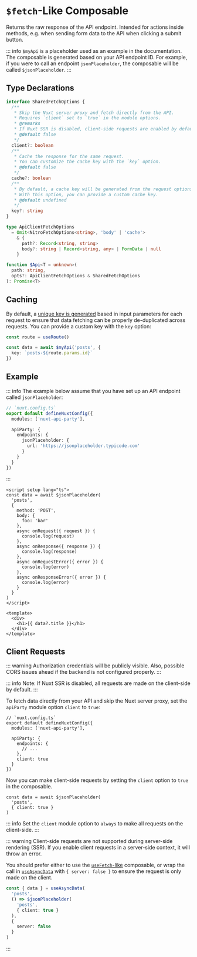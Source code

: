# `$fetch`-Like Composable

Returns the raw response of the API endpoint. Intended for actions inside methods, e.g. when sending form data to the API when clicking a submit button.

::: info
`$myApi` is a placeholder used as an example in the documentation. The composable is generated based on your API endpoint ID. For example, if you were to call an endpoint `jsonPlaceholder`, the composable will be called `$jsonPlaceholder`.
:::

## Type Declarations

```ts
interface SharedFetchOptions {
  /**
   * Skip the Nuxt server proxy and fetch directly from the API.
   * Requires `client` set to `true` in the module options.
   * @remarks
   * If Nuxt SSR is disabled, client-side requests are enabled by default.
   * @default false
   */
  client?: boolean
  /**
   * Cache the response for the same request.
   * You can customize the cache key with the `key` option.
   * @default false
   */
  cache?: boolean
  /**
   * By default, a cache key will be generated from the request options.
   * With this option, you can provide a custom cache key.
   * @default undefined
   */
  key?: string
}

type ApiClientFetchOptions
  = Omit<NitroFetchOptions<string>, 'body' | 'cache'>
    & {
      path?: Record<string, string>
      body?: string | Record<string, any> | FormData | null
    }

function $Api<T = unknown>(
  path: string,
  opts?: ApiClientFetchOptions & SharedFetchOptions
): Promise<T>
```

## Caching

By default, a [unique key is generated](/guide/caching) based in input parameters for each request to ensure that data fetching can be properly de-duplicated across requests. You can provide a custom key with the `key` option:

```ts
const route = useRoute()

const data = await $myApi('posts', {
  key: `posts-${route.params.id}`
})
```

## Example

::: info
The example below assume that you have set up an API endpoint called `jsonPlaceholder`:

```ts
// `nuxt.config.ts`
export default defineNuxtConfig({
  modules: ['nuxt-api-party'],

  apiParty: {
    endpoints: {
      jsonPlaceholder: {
        url: 'https://jsonplaceholder.typicode.com'
      }
    }
  }
})
```

:::

```vue
<script setup lang="ts">
const data = await $jsonPlaceholder(
  'posts',
  {
    method: 'POST',
    body: {
      foo: 'bar'
    },
    async onRequest({ request }) {
      console.log(request)
    },
    async onResponse({ response }) {
      console.log(response)
    },
    async onRequestError({ error }) {
      console.log(error)
    },
    async onResponseError({ error }) {
      console.log(error)
    }
  }
)
</script>

<template>
  <div>
    <h1>{{ data?.title }}</h1>
  </div>
</template>
```

## Client Requests

::: warning
Authorization credentials will be publicly visible. Also, possible CORS issues ahead if the backend is not configured properly.
:::

::: info
Note: If Nuxt SSR is disabled, all requests are made on the client-side by default.
:::

To fetch data directly from your API and skip the Nuxt server proxy, set the `apiParty` module option `client` to `true`:

```ts{9}
// `nuxt.config.ts`
export default defineNuxtConfig({
  modules: ['nuxt-api-party'],

  apiParty: {
    endpoints: {
      // ...
    },
    client: true
  }
})
```

Now you can make client-side requests by setting the `client` option to `true` in the composable.

```ts{3}
const data = await $jsonPlaceholder(
  'posts',
  { client: true }
)
```

::: info
Set the `client` module option to `always` to make all requests on the client-side.
:::

::: warning
Client-side requests are not supported during server-side rendering (SSR). If you enable client requests in a server-side context, it will throw an error.

You should prefer either to use the [`useFetch`-like](./use-fetch-like) composable, or wrap the call in [`useAsyncData`](https://nuxt.com/docs/api/composables/use-async-data) with `{ server: false }` to ensure the request is only made on the client.

```ts
const { data } = useAsyncData(
  'posts',
  () => $jsonPlaceholder(
    'posts',
    { client: true }
  ),
  {
    server: false
  }
)
```
:::

